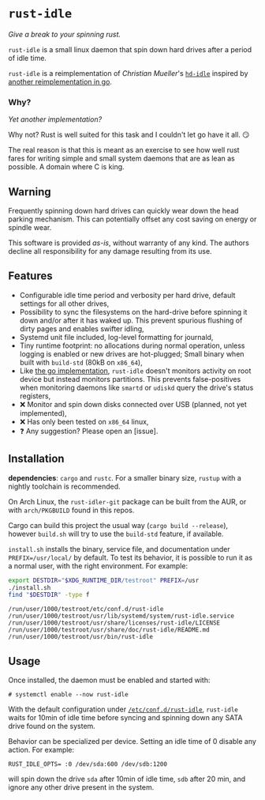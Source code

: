 # `rust-idle`

*Give a break to your spinning rust.*

`rust-idle` is a small linux daemon that spin down hard drives after a period of
idle time.

`rust-idle` is a reimplementation of *Christian Mueller*'s
[`hd-idle`](http://hd-idle.sourceforge.net/) inspired by [another
reimplementation in go](https://github.com/adelolmo/hd-idle).

### Why?

*Yet another implementation?*

Why not? Rust is well suited for this task and I couldn't let go have it all. 😏

The real reason is that this is meant as an exercise to see how well rust fares
for writing simple and small system daemons that are as lean as possible. A
domain where C is king.

## **Warning**

Frequently spinning down hard drives can quickly wear down the head parking
mechanism. This can potentially offset any cost saving on energy or spindle
wear.

This software is provided *as-is*, without warranty of any kind. The authors
decline all responsibility for any damage resulting from its use.

## Features

* Configurable idle time period and verbosity per hard drive, default settings
  for all other drives,
* Possibility to sync the filesystems on the hard-drive before spinning it down
  and/or after it has waked up. This prevent spurious flushing of dirty pages
  and enables swifter idling,
* Systemd unit file included, log-level formatting for journald,
* Tiny runtime footprint: no allocations during normal operation, unless logging
  is enabled or new drives are hot-plugged; Small binary when built with
  `build-std` (80kB on `x86_64`),
* Like [the go implementation](https://github.com/adelolmo/hd-idle), `rust-idle`
  doesn't monitors activity on root device but instead monitors partitions. This
  prevents false-positives when monitoring daemons like `smartd` or `udiskd`
  query the drive's status registers,
* ❌ Monitor and spin down disks connected over USB (planned, not yet
  implemented),
* ❌ Has only been tested on `x86_64` linux,
* ❓ Any suggestion? Please open an [issue].

## Installation

**dependencies**: `cargo` and `rustc`. For a smaller binary size, `rustup` with
a nightly toolchain is recommended.

On Arch Linux, the `rust-idler-git` package can be built from the AUR, or with
`arch/PKGBUILD` found in this repos.

Cargo can build this project the usual way (`cargo build --release`), however
`build.sh` will try to use the `build-std` feature, if available.

`install.sh` installs the binary, service file, and documentation under
`PREFIX=/usr/local/` by default. To test its behavior, it is possible to run it
as a normal user, with the right environment. For example:

```bash
export DESTDIR="$XDG_RUNTIME_DIR/testroot" PREFIX=/usr
./install.sh
find "$DESTDIR" -type f
```
```
/run/user/1000/testroot/etc/conf.d/rust-idle
/run/user/1000/testroot/usr/lib/systemd/system/rust-idle.service
/run/user/1000/testroot/usr/share/licenses/rust-idle/LICENSE
/run/user/1000/testroot/usr/share/doc/rust-idle/README.md
/run/user/1000/testroot/usr/bin/rust-idle
```


## Usage

Once installed, the daemon must be enabled and started with:
```
# systemctl enable --now rust-idle
```

With the default configuration under [`/etc/conf.d/rust-idle`](rust-idle.conf),
`rust-idle` waits for 10min of idle time before syncing and spinning down
any SATA drive found on the system.

Behavior can be specialized per device. Setting an idle time of 0 disable any
action. For example:
```
RUST_IDLE_OPTS= :0 /dev/sda:600 /dev/sdb:1200
```
will spin down the drive `sda` after 10min of idle time, `sdb` after 20 min, and
ignore any other drive present in the system.
